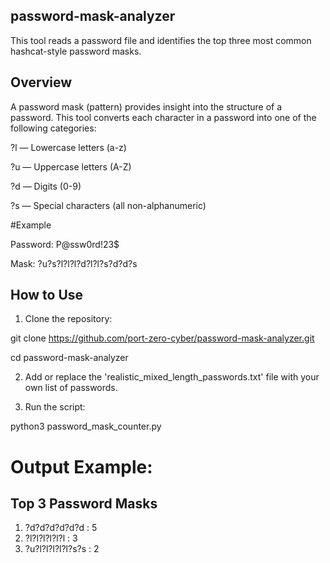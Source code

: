 ## password-mask-analyzer

This tool reads a password file and identifies the top three most common hashcat-style password masks.

## Overview

A password mask (pattern) provides insight into the structure of a password. This tool converts each character in a password into one of the following categories:

?l — Lowercase letters (a-z)

?u — Uppercase letters (A-Z)

?d — Digits (0-9)

?s — Special characters (all non-alphanumeric)

#Example

Password: P@ssw0rd!23$

Mask: ?u?s?l?l?l?d?l?l?s?d?d?s

## How to Use

1. Clone the repository:

 git clone https://github.com/port-zero-cyber/password-mask-analyzer.git

 cd password-mask-analyzer

2. Add or replace the 'realistic_mixed_length_passwords.txt' file with your own list of passwords.

3. Run the script:

 python3 password_mask_counter.py

# Output Example:

Top 3 Password Masks
--------------------
1. ?d?d?d?d?d?d   : 5
2. ?l?l?l?l?l?l   : 3
3. ?u?l?l?l?l?l?s?s : 2
